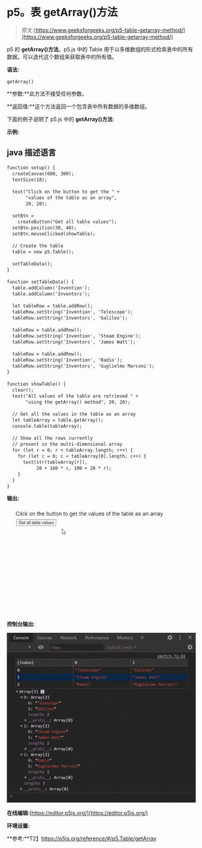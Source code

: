 # p5。表 getArray()方法

> 原文:[https://www.geeksforgeeks.org/p5-table-getarray-method/](https://www.geeksforgeeks.org/p5-table-getarray-method/)

p5 的 **getArray()方法**。p5.js 中的 Table 用于以多维数组的形式检索表中的所有数据。可以迭代这个数组来获取表中的所有值。

**语法:**

```
getArray()

```

**参数:**此方法不接受任何参数。

**返回值:**这个方法返回一个包含表中所有数据的多维数组。

下面的例子说明了 p5.js 中的 **getArray()方法**:

**示例:**

## java 描述语言

```
function setup() {
  createCanvas(600, 300);
  textSize(18);

  text("Click on the button to get the " +
       "values of the table as an array",
       20, 20);

  setBtn =
    createButton("Get all table values");
  setBtn.position(30, 40);
  setBtn.mouseClicked(showTable);

  // Create the table
  table = new p5.Table();

  setTableData();
}

function setTableData() {
  table.addColumn('Invention');
  table.addColumn('Inventors');

  let tableRow = table.addRow();
  tableRow.setString('Invention', 'Telescope');
  tableRow.setString('Inventors', 'Galileo');

  tableRow = table.addRow();
  tableRow.setString('Invention', 'Steam Engine');
  tableRow.setString('Inventors', 'James Watt');

  tableRow = table.addRow();
  tableRow.setString('Invention', 'Radio');
  tableRow.setString('Inventors', 'Guglielmo Marconi');
}

function showTable() {
  clear();
  text("All values of the table are retrieved " +
       "using the getArray() method", 20, 20);

  // Get all the values in the table as an array
  let tableArray = table.getArray();
  console.table(tableArray);

  // Show all the rows currently
  // present in the multi-dimensional array
  for (let r = 0; r < tableArray.length; r++) {
    for (let c = 0; c < tableArray[0].length; c++) {
      text(str(tableArray[r]),
           20 + 160 * c, 100 + 20 * r);
    }
  }
}
```

**输出:**

![](img/66da7aafd1b3b3c3a81d16caf999f1c2.png)

**控制台输出:**

![](img/ded261d4ddc69e3e236b90891ff7313a.png)

**在线编辑:**[https://editor.p5js.org/](https://editor.p5js.org/)

**环境设置:**

**参考:**T2】https://p5js.org/reference/#/p5.Table/getArray
